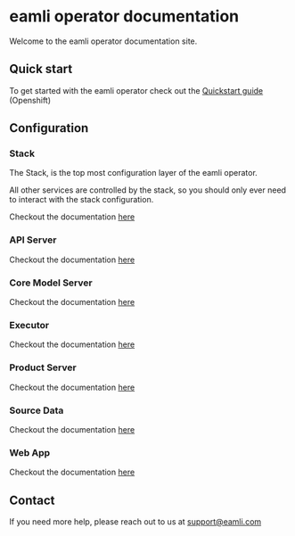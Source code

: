 # eamli operator documentation

Welcome to the eamli operator documentation site.

## Quick start
To get started with the eamli operator check out the [Quickstart guide](/Quickstart.md) (Openshift)

## Configuration

### Stack

The Stack, is the top most configuration layer of the eamli operator.

All other services are controlled by the stack, so you should only ever need to interact with the stack configuration.

Checkout the documentation [here](/Config.md)

### API Server

Checkout the documentation [here](/Config.md)

### Core Model Server

Checkout the documentation [here](/Config.md)

### Executor

Checkout the documentation [here](/Config.md)

### Product Server

Checkout the documentation [here](/Config.md)

### Source Data

Checkout the documentation [here](/Config.md)

### Web App

Checkout the documentation [here](/Config.md)

## Contact

If you need more help, please reach out to us at support@eamli.com
